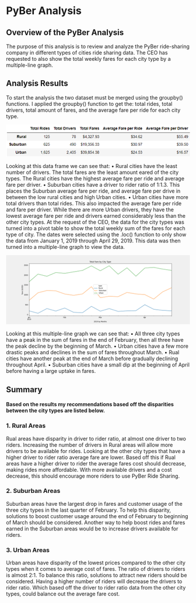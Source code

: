 # PyBer Analysis

## Overview of the PyBer Analysis
The purpose of this analysis is to review and analyze the PyBer ride-sharing company in different types of cities ride sharing data. The CEO has requested to also show the total weekly fares for each city type by a multiple-line graph.

## Analysis Results
 To start the analysis the two dataset must be merged using the groupby() functions. I applied the groupby() function to get the: total rides, total drivers, total amount of fares, and the average fare per ride for each city type. 

![](Analysis/PyBer_summary_df.png)

Looking at this data frame we can see that:
•	Rural cities have the least number of drivers. The total fares are the least amount eared of the city types. The Rural cities have the highest average fare per ride and average fare per driver.
•	Suburban cities have a driver to rider ratio of 1:1.3. This places the Suburban average fare per ride, and average fare per drive in between the low rural cities and high Urban cities.
•	Urban cities have more total drivers than total rides. This also impacted the average fare per ride and fare per driver. While there are more Urban drivers, they have the lowest average fare per ride and drivers earned considerably less than the other city types.
At the request of the CEO, the data for the city types was turned into a pivot table to show the total weekly sum of the fares for each type of city. The dates were selected using the .loc() function to only show the data from January 1, 2019 through April 29, 2019. This data was then turned into a multiple-line graph to view the data.

![](Analysis/PyBer_fare_summary.png)

Looking at this multiple-line graph we can see that:
•	All three city types have a peak in the sum of fares in the end of February, then all three have the peak decline by the beginning of March.
•	Urban cities have a few more drastic peaks and declines in the sum of fares throughout March.
•	Rual cities have another peak at the end of March before gradually declining throughout April.
•	Suburban cities have a small dip at the beginning of April before having a large uptake in fares.

## Summary
#### Based on the results my recommendations based off the disparities between the city types are listed below.
### 1. Rural Areas
Rual areas have disparity in driver to rider ratio, at almost one driver to two riders. Increasing the number of drivers in Rural areas will allow more drivers to be available for rides. Looking at the other city types that have a higher driver to rider ratio average fare are lower. Based off this if Rual areas have a higher driver to rider the average fares cost should decrease, making rides more affordable. With more available drivers and a cost decrease, this should encourage more riders to use PyBer Ride Sharing.
### 2. Suburban Areas
Suburban areas have the largest drop in fares and customer usage of the three city types in the last quarter of February. To help this disparity, solutions to boost customer usage around the end of February to beginning of March should be considered. Another way to help boost rides and fares earned in the Suburban areas would be to increase drivers available for riders. 
### 3. Urban Areas
Urban areas have disparity of the lowest prices compared to the other city types when it comes to average cost of fares. The ratio of drivers to riders is almost 2:1. To balance this ratio, solutions to attract new riders should be considered. Having a higher number of riders will decrease the drivers to rider ratio. Which based off the driver to rider ratio data from the other city types, could balance out the average fare cost.  
